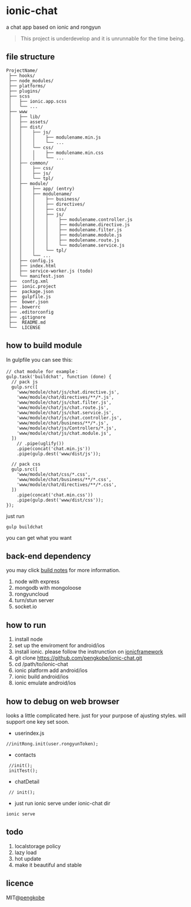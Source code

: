 # ionic-chat
a chat app based on ionic and rongyun  
> This project is underdevelop and it is unrunnable for the time being. 

## file structure
   ```
   ProjectName/
    ├── hooks/
    ├── node_modules/  
    ├── platforms/ 
    ├── plugins/ 
    ├── scss
    │   ├── ionic.app.scss
    │   └── ...
    ├── www
    │   ├── lib/
    │   ├── assets/
    │   ├── dist/
    │   │    ├── js/
    │   │    │    ├── modulename.min.js
    │   │    │    └── ... 
    │   │    └── css/
    │   │    │    ├── modulename.min.css
    │   │    │    └── ... 
    │   ├── common/
    │   │    ├── css/
    │   │    ├── js/
    │   │    └── tpl/
    │   ├── module/
    │   │    ├── app/ (entry)
    │   │    ├── modulename/ 
    │   │    │    ├── business/ 
    │   │    │    ├── directives/ 
    │   │    │    ├── css/
    │   │    │    ├── js/
    │   │    │    │    ├── modulename.controller.js
    │   │    │    │    ├── modulename.directive.js
    │   │    │    │    ├── modulename.filter.js
    │   │    │    │    ├── modulename.module.js
    │   │    │    │    ├── modulename.route.js
    │   │    │    │    └── modulename.service.js
    │   │    │    └── tpl/
    │   │    └── ... 
    │   ├── config.js 
    │   ├── index.html
    │   ├── service-worker.js (todo)
    │   └── manifest.json 
    ├──  config.xml
    ├──  ionic.project
    ├──  package.json
    ├──  gulpfile.js
    ├──  bower.json
    ├── .bowerrc
    ├── .editorconfig
    ├── .gitignore
    ├──  README.md
    └──  LICENSE
   ```

## how to build module
In gulpfile you can see this:
```
// chat module for example：
gulp.task('buildchat', function (done) {
  // pack js
  gulp.src([
    'www/module/chat/js/chat.directive.js',
    'www/module/chat/directives/**/*.js',
    'www/module/chat/js/chat.filter.js',
    'www/module/chat/js/chat.route.js',
    'www/module/chat/js/chat.service.js',
    'www/module/chat/js/chat.controller.js',
    'www/module/chat/business/**/*.js',
    'www/module/chat/js/Controllers/*.js',
    'www/module/chat/js/chat.module.js',
  ])
    // .pipe(uglify())
    .pipe(concat('chat.min.js'))
    .pipe(gulp.dest('www/dist/js'));

  // pack css
  gulp.src([
    'www/module/chat/css/*.css',
    'www/module/chat/business/**/*.css',
    'www/module/chat/directives/**/*.css',
  ])
    .pipe(concat('chat.min.css'))
    .pipe(gulp.dest('www/dist/css'));
});
```   

just run 
```
gulp buildchat
```
you can get what you want

## back-end dependency
you may click [build notes](server/README.md) for more information.   
   
1. node with express
2. mongodb with mongoloose
3. rongyuncloud
4. turn/stun server
5. socket.io

## how to run
1. install node
2. set up the enviroment for android/ios
3. install ionic. please follow the instrunction on [ionicframework](http://ionicframework.com/getting-started/)
4. git clone https://github.com/pengkobe/ionic-chat.git
5. cd /path/to/ionic-chat
6. ionic platform add android/ios
7. ionic build android/ios
8. ionic emulate android/ios


## how to debug on web browser
looks a little complicated here. just for your purpose of ajusting styles. 
will support one key set soon.
+ userindex.js
```
//initRong.init(user.rongyunToken);
```
  
+ contacts
```
 //init();
 initTest();
```
    
+ chatDetail
```
 // init();
```
  
+ just run ionic serve under ionic-chat dir
```
ionic serve 
```

## todo
1. localstorage policy
2. lazy load
3. hot update
5. make it beautiful and stable

## licence
MIT@[pengkobe](yipeng.info)
